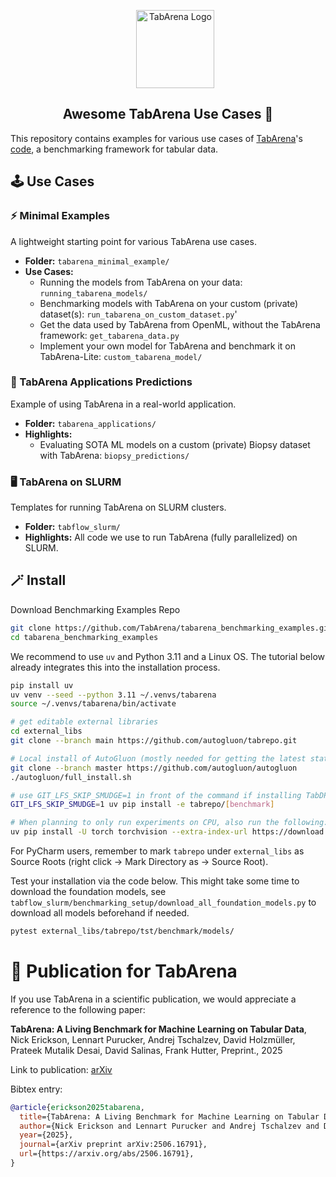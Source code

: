 <div align="center">

<div id="user-content-toc">
  <ul align="center" style="list-style: none;">
    <summary>
      <img src="https://avatars.githubusercontent.com/u/210855230" width="125" alt="TabArena Logo"/>
    </summary>
  </ul>
</div>

## Awesome TabArena Use Cases 🌻

</div>

This repository contains examples for various use cases of [TabArena](https://tabarena.ai)'s 
[code](https://github.com/autogluon/tabrepo/), a benchmarking framework for tabular data.

## 🕹️ Use Cases

### ⚡ Minimal Examples

A lightweight starting point for various TabArena use cases.

- **Folder:** `tabarena_minimal_example/`
- **Use Cases:**
    - Running the models from TabArena on your data: `running_tabarena_models/`
    - Benchmarking models with TabArena on your custom (private) dataset(s): `run_tabarena_on_custom_dataset.py`'
    - Get the data used by TabArena from OpenML, without the TabArena framework: `get_tabarena_data.py`
    - Implement your own model for TabArena and benchmark it on TabArena-Lite: `custom_tabarena_model/`


### 🔬 TabArena Applications Predictions

Example of using TabArena in a real-world application.

- **Folder:** `tabarena_applications/`
- **Highlights:**
    - Evaluating SOTA ML models on a custom (private) Biopsy dataset with TabArena: `biopsy_predictions/`


### 🖥️ TabArena on SLURM

Templates for running TabArena on SLURM clusters.

- **Folder:** `tabflow_slurm/`
- **Highlights:** All code we use to run TabArena (fully parallelized) on SLURM.

## 🪄 Install

Download Benchmarking Examples Repo

```bash
git clone https://github.com/TabArena/tabarena_benchmarking_examples.git
cd tabarena_benchmarking_examples
```

We recommend to use `uv` and Python 3.11 and a Linux OS. The tutorial below already integrates this into the
installation process.

```bash
pip install uv
uv venv --seed --python 3.11 ~/.venvs/tabarena
source ~/.venvs/tabarena/bin/activate

# get editable external libraries
cd external_libs
git clone --branch main https://github.com/autogluon/tabrepo.git

# Local install of AutoGluon (mostly needed for getting the latest state of the code)
git clone --branch master https://github.com/autogluon/autogluon
./autogluon/full_install.sh

# use GIT_LFS_SKIP_SMUDGE=1 in front of the command if installing TabDPT fails due to a broken LFS/pip setup
GIT_LFS_SKIP_SMUDGE=1 uv pip install -e tabrepo/[benchmark]

# When planning to only run experiments on CPU, also run the following:
uv pip install -U torch torchvision --extra-index-url https://download.pytorch.org/whl/cpu
```

For PyCharm users, remember to mark `tabrepo` under `external_libs` as Source Roots (right click
-> Mark Directory as -> Source Root).

Test your installation via the code below. This might take some time to download the foundation models, see
`tabflow_slurm/benchmarking_setup/download_all_foundation_models.py` to download all models beforehand if needed.

```bash
pytest external_libs/tabrepo/tst/benchmark/models/
```

# 📄 Publication for TabArena

If you use TabArena in a scientific publication, we would appreciate a reference to the following paper:

**TabArena: A Living Benchmark for Machine Learning on Tabular Data**,
Nick Erickson, Lennart Purucker, Andrej Tschalzev, David Holzmüller, Prateek Mutalik Desai, David Salinas, Frank Hutter,
Preprint., 2025

Link to publication: [arXiv](https://arxiv.org/abs/2506.16791)

Bibtex entry:

```bibtex
@article{erickson2025tabarena,
  title={TabArena: A Living Benchmark for Machine Learning on Tabular Data}, 
  author={Nick Erickson and Lennart Purucker and Andrej Tschalzev and David Holzmüller and Prateek Mutalik Desai and David Salinas and Frank Hutter},
  year={2025},
  journal={arXiv preprint arXiv:2506.16791},
  url={https://arxiv.org/abs/2506.16791}, 
}
```
